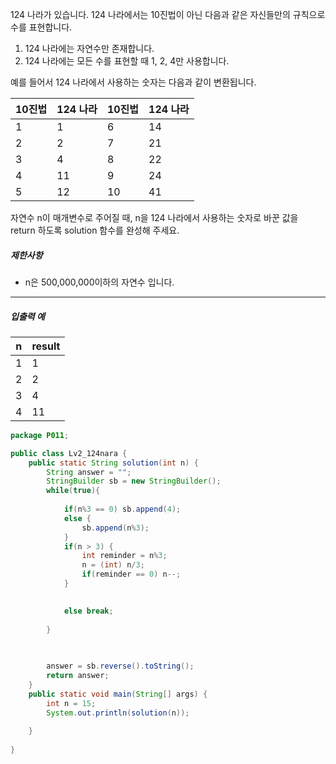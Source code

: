124 나라가 있습니다. 124 나라에서는 10진법이 아닌 다음과 같은 자신들만의 규칙으로 수를 표현합니다.

1. 124 나라에는 자연수만 존재합니다.
2. 124 나라에는 모든 수를 표현할 때 1, 2, 4만 사용합니다.

예를 들어서 124 나라에서 사용하는 숫자는 다음과 같이 변환됩니다.

| 10진법 | 124 나라 | 10진법 | 124 나라 |
| ------ | -------- | ------ | -------- |
| 1      | 1        | 6      | 14       |
| 2      | 2        | 7      | 21       |
| 3      | 4        | 8      | 22       |
| 4      | 11       | 9      | 24       |
| 5      | 12       | 10     | 41       |

자연수 n이 매개변수로 주어질 때, n을 124 나라에서 사용하는 숫자로 바꾼 값을 return 하도록 solution 함수를 완성해 주세요.

##### 제한사항

- n은 500,000,000이하의 자연수 입니다.

------

##### 입출력 예

| n    | result |
| ---- | ------ |
| 1    | 1      |
| 2    | 2      |
| 3    | 4      |
| 4    | 11     |



```java
package P011;

public class Lv2_124nara {
    public static String solution(int n) {
        String answer = "";
        StringBuilder sb = new StringBuilder();
        while(true){
                       
            if(n%3 == 0) sb.append(4); 
            else {
                sb.append(n%3);
            }
            if(n > 3) {
                int reminder = n%3;
                n = (int) n/3;
                if(reminder == 0) n--;
            }

            
            else break;
            
        }
       
    

        answer = sb.reverse().toString();
        return answer;
    }
    public static void main(String[] args) {
        int n = 15;
        System.out.println(solution(n));
      
    }
    
}

```

